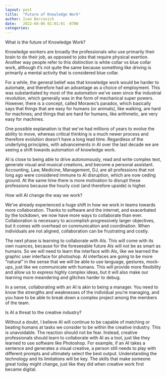 ```yaml
---
layout: post
title:  "Future of Knowledge Work"
author: Ivan Bercovich
date:   2022-04-06 01:01:01 -0700
categories:
---
```

What is the future of Knowledge Work?

Knowledge workers are broadly the professionals who use primarily their brain to do their job, as opposed to jobs that require physical exertion. Another way people refer to this distinction is white collar vs blue collar work, although it’s not quite the same because something like driving is primarily a mental activity that is considered blue collar.

For a while, the general belief was that knowledge work would be harder to automate, and therefore had an advantage as a choice of employment. This was substantiated by most of the automation we’ve seen since the industrial revolution, which generally was in the form of mechanical super powers. However, there is a concept, called Moravec’s paradox, which basically says that things that are easy for humans (or animals), like walking, are hard for machines; and things that are hard for humans, like arithmetic, are very easy for machines.

One possible explanation is that we’ve had millions of years to evolve the ability to move, whereas critical thinking is a much newer process and therefore evolution doesn’t have a long lead time. Regardless of the underlying principles, with advancements in AI over the last decade we are seeing a shift towards automation of knowledge work.

AI is close to being able to drive autonomously, read and write complex text, generate visual and musical creations, and become a personal assistant. Accounting, Law, Medicine, Management, DJ, are all professions that not long ago were considered immune to AI disruption, which are now ceding ground. At the same time there is more motivation to disrupt these professions because the hourly cost (and therefore upside) is higher.


How will AI change the way we work?

We’ve already experienced a huge shift in how we work in teams towards more collaboration. Thanks to software and the internet, and exacerbated by the lockdown, we now have more ways to collaborate than ever. Collaboration is necessary to accomplish progressively larger objectives, but it comes with overhead on communication and coordination. When individuals are not aligned, collaboration can be frustrating and costly.

The next phase is learning to collaborate with AIs. This will come with its own nuances, because for the foreseeable future AIs will not be as smart as humans. So we will need to learn the interface with AIs, like we learned the graphic user interface for photoshop. AI interfaces are going to be more “natural” in the sense that we will be able to use language, gestures, mock-ups, just like we communicate with humans. This will provide more flexibility and allow us to express highly complex ideas, but it will also make our learning more meandering and glitches harder to debug.

In a sense, collaborating with an AI is akin to being a manager. You need to know the strengths and weaknesses of the individual you’re managing, and you have to be able to break down a complex project among the members of the team. 

Is AI a threat to the creative industry?

Without a doubt, I believe AI will continue to be capable of matching or beating humans at tasks we consider to be within the creative industry. This is unavoidable. The reaction should not be fear. Instead, creative professionals should learn to collaborate with AI as a tool, just like they learned to use software like Photoshop. For example, if an AI takes a sentence and generates a visual creative, a person still needs to play with different prompts and ultimately select the best output. Understanding the technology and its limitations will be key. The skills that make someone great today might change, just like they did when creative work first became digital.

